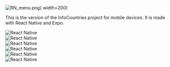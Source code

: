 ![RN_menu.png](/assets/RN_menu.png){ width=200}


This is the version of the InfoCountries project for mobile devices. It is made with React Native and Expo.


<div class="grid">
    <div >
        <img src="/assets/rn_1.png" alt="React Native">
       </div>
    <div >
        <img src="/assets/rn_2.png" alt="React Native">
       </div>
    <div>
        <img src="/assets/rn_3.png" alt="React Native">
       </div>
    <div >
        <img src="/assets/rn_5.png" alt="React Native">
       </div>
    <div >
        <img src="/assets/rn_6.png" alt="React Native">
       </div>
    <div >
        <img src="/assets/rn_7.png" alt="React Native">
       </div>
</div>

